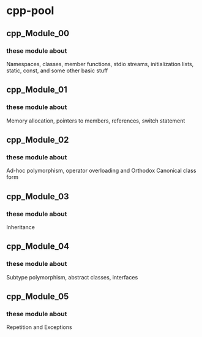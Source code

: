 # cpp-pool

## cpp_Module_00

### these module about
Namespaces, classes, member functions, stdio streams, initialization lists, static, const, and some other basic
stuff

## cpp_Module_01

### these module about
Memory allocation, pointers to members, references, switch statement

## cpp_Module_02

### these module about
Ad-hoc polymorphism, operator overloading and Orthodox Canonical class form

## cpp_Module_03

### these module about
Inheritance

## cpp_Module_04

### these module about
Subtype polymorphism, abstract classes, interfaces

## cpp_Module_05

### these module about
Repetition and Exceptions